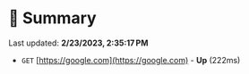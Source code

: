 # 📖 Summary
Last updated: **2/23/2023, 2:35:17 PM**

- `GET` [https://google.com](https://google.com) - **Up** (222ms)
